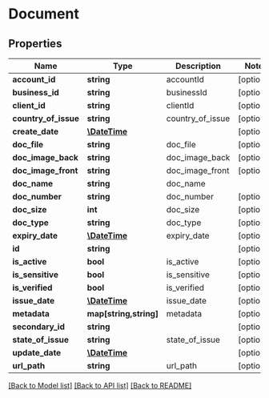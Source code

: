 # Document

## Properties
Name | Type | Description | Notes
------------ | ------------- | ------------- | -------------
**account_id** | **string** | accountId | [optional] 
**business_id** | **string** | businessId | [optional] 
**client_id** | **string** | clientId | [optional] 
**country_of_issue** | **string** | country_of_issue | [optional] 
**create_date** | [**\DateTime**](\DateTime.md) |  | [optional] 
**doc_file** | **string** | doc_file | [optional] 
**doc_image_back** | **string** | doc_image_back | [optional] 
**doc_image_front** | **string** | doc_image_front | [optional] 
**doc_name** | **string** | doc_name | 
**doc_number** | **string** | doc_number | [optional] 
**doc_size** | **int** | doc_size | [optional] 
**doc_type** | **string** | doc_type | [optional] 
**expiry_date** | [**\DateTime**](\DateTime.md) | expiry_date | [optional] 
**id** | **string** |  | [optional] 
**is_active** | **bool** | is_active | [optional] 
**is_sensitive** | **bool** | is_sensitive | [optional] 
**is_verified** | **bool** | is_verified | [optional] 
**issue_date** | [**\DateTime**](\DateTime.md) | issue_date | [optional] 
**metadata** | **map[string,string]** | metadata | [optional] 
**secondary_id** | **string** |  | [optional] 
**state_of_issue** | **string** | state_of_issue | [optional] 
**update_date** | [**\DateTime**](\DateTime.md) |  | [optional] 
**url_path** | **string** | url_path | [optional] 

[[Back to Model list]](../README.md#documentation-for-models) [[Back to API list]](../README.md#documentation-for-api-endpoints) [[Back to README]](../README.md)


